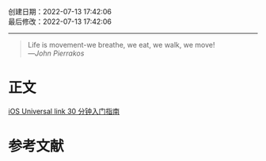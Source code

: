 创建日期：2022-07-13 17:42:06  
最后修改：2022-07-13 17:42:06

- - -
> Life is movement-we breathe, we eat, we walk, we move!  
>—<cite>John Pierrakos</cite>

# 正文

[iOS Universal link 30 分钟入门指南](https://xie.infoq.cn/article/3923388d392338f72a616075a)

# 参考文献
